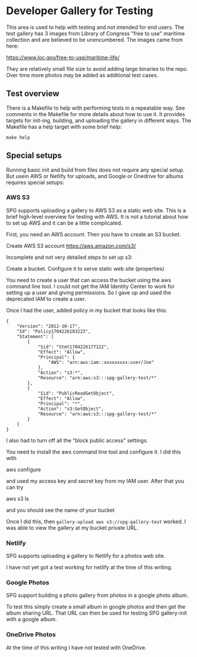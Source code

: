 # Developer Gallery for Testing

This area is used to help with testing and not intended for end users. The
test gallery has 3 images from Library of Congress "free to use" maritime
collection and are believed to be unencumbered. The images came from here:

https://www.loc.gov/free-to-use/maritime-life/

They are relatively small file size to avoid adding large binaries to the repo.
Over time more photos may be added as additional test cases.

## Test overview

There is a Makefile to help with performing tests in a repeatable way. See
comments in the Makefile for more details about how to use it. It provides
targets for init-ing, building, and uploading the gallery in different ways.
The Makefile has a help target with some brief help:

    make help

## Special setups

Running basic init and build from files does not require any special setup.
But usein AWS or Netlify for uploads, and Google or Onedrive for albums
requires special setups:

### AWS S3

SPG supports uploading a gallery to AWS S3 as a static web site.
This is a brief high-level overview for testing with AWS. It is not a tutorial
about how to set up AWS and it can be a little complicated.

First, you need an AWS account. Then you have to create an S3 bucket.

Create AWS S3 account https://aws.amazon.com/s3/

Incomplete and not very detailed steps to set up s3:

Create a bucket. Configure it to serve static web site (properties)

You need to create a user that can access the bucket using the aws command
line tool. I could not get the IAM Identity Center to work for setting up a
user and giving permissions. So I gave up and used the deprecated IAM to create
a user.

Once I had the user, added policy in my bucket that looks like this:

```
{
    "Version": "2012-10-17",
    "Id": "Policy1704226183223",
    "Statement": [
        {
            "Sid": "Stmt1704226177122",
            "Effect": "Allow",
            "Principal": {
                "AWS": "arn:aws:iam::xxxxxxxxx:user/Joe"
            },
            "Action": "s3:*",
            "Resource": "arn:aws:s3:::spg-gallery-test/*"
        },
        {
            "Sid": "PublicReadGetObject",
            "Effect": "Allow",
            "Principal": "*",
            "Action": "s3:GetObject",
            "Resource": "arn:aws:s3:::spg-gallery-test/*"
        }
    ]
}
```

I also had to turn off all the "block public access" settings.

You need to install the aws command line tool and configure it. I did this with

   aws configure

and used my access key and secret key from my IAM user. After that you can try

   aws s3 ls

and you should see the name of your bucket

Once I did this, then `gallery-upload aws s3://spg-gallery-test` worked.
I was able to view the gallery at my bucket private URL.

### Netlify

SPG supports uploading a gallery to Netlify for a photos web site.

I have not yet got a test working for netlify at the time of this writing.

### Google Photos

SPG support building a photo gallery from photos in a google photo album.

To test this simply create a small album in google photos and then get the
album sharing URL. That URL can then be used for testing SPG gallery-init
with a google album.

### OneDrive Photos

At the time of this writing I have not tested with OneDrive.

